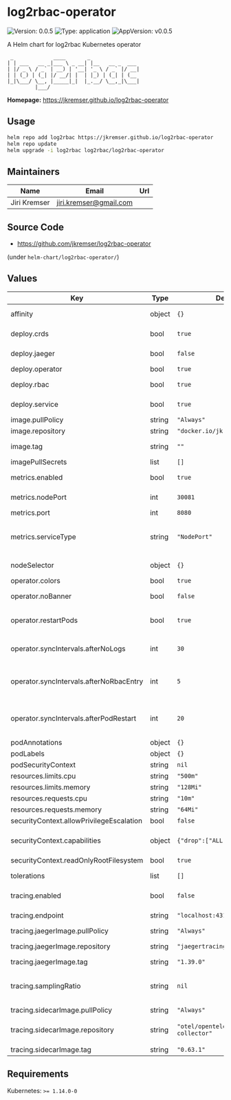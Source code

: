 # log2rbac-operator

![Version: 0.0.5](https://img.shields.io/badge/Version-0.0.5-informational?style=flat-square) ![Type: application](https://img.shields.io/badge/Type-application-informational?style=flat-square) ![AppVersion: v0.0.5](https://img.shields.io/badge/AppVersion-v0.0.5-informational?style=flat-square)

A Helm chart for log2rbac Kubernetes operator

```
 _             ____       _
| | ___   __ _|___ \ _ __| |__   __ _  ___
| |/ _ \ / _` | __) | '__| '_ \ / _` |/ __|
| | (_) | (_| |/ __/| |  | |_) | (_| | (__
|_|\___/ \__, |_____|_|  |_.__/ \__,_|\___|
         |___/
```

**Homepage:** <https://jkremser.github.io/log2rbac-operator>

## Usage

```bash
helm repo add log2rbac https://jkremser.github.io/log2rbac-operator
helm repo update
helm upgrade -i log2rbac log2rbac/log2rbac-operator
```

## Maintainers

| Name | Email | Url |
| ---- | ------ | --- |
| Jiri Kremser | <jiri.kremser@gmail.com> |  |

## Source Code

* <https://github.com/jkremser/log2rbac-operator>

(under `helm-chart/log2rbac-operator/`)

## Values

| Key | Type | Default | Description |
|-----|------|---------|-------------|
| affinity | object | `{}` | https://kubernetes.io/docs/concepts/scheduling-eviction/assign-pod-node/ |
| deploy.crds | bool | `true` | whether the custom resource definitions should be also deployed into the cluster |
| deploy.jaeger | bool | `false` | whether the jaeger should be deployed with the operator (use together with `tracing.enabled = true`) |
| deploy.operator | bool | `true` | whether the operator itself should be deployed (Deployment) |
| deploy.rbac | bool | `true` | whether the rbac resources should be also deployed (ServiceAccount, ClusterRole, ClusterRoleBinding) |
| deploy.service | bool | `true` | whether the service for metrics and open-telemetry should be deployed (Service) |
| image.pullPolicy | string | `"Always"` | translates to pod's `spec.imagePullPolicy` |
| image.repository | string | `"docker.io/jkremser/log2rbac"` | container image repo (can be prepended by image registry) |
| image.tag | string | `""` | Overrides the image tag whose default is the chart appVersion. |
| imagePullSecrets | list | `[]` |  |
| metrics.enabled | bool | `true` | should the metrics be enabled (additional arg for log2rbac binary) |
| metrics.nodePort | int | `30081` | Port on node that will be used for metrics. This make sense only for serviceType = NodePort, otherwise it's ignored |
| metrics.port | int | `8080` | on which port the metrics server should listen |
| metrics.serviceType | string | `"NodePort"` | typeof the service for metrics (ClusterIP, NodePort, LoadBalancer, ExternalName). Consult https://kubernetes.io/docs/concepts/services-networking/service/#publishing-services-service-types |
| nodeSelector | object | `{}` | https://kubernetes.io/docs/concepts/scheduling-eviction/assign-pod-node/ |
| operator.colors | bool | `true` | should the logs be colorcul (env var `COLORS`) |
| operator.noBanner | bool | `false` | should the ascii logo be printed in the logs (env var `NO_BANNER`) |
| operator.restartPods | bool | `true` | whether the operator should be restarting the pods after modifying the role (env var `SHOULD_RESTART_APP_PODS`) if not set defaults to `true` |
| operator.syncIntervals.afterNoLogs | int | `30` | if it was not possible to get the logs, how long to wait for the next check (env var `SYNC_INTERVAL_AFTER_NO_LOGS_SECONDS`) value represents the number of seconds |
| operator.syncIntervals.afterNoRbacEntry | int | `5` | if no rbac related entry was found in logs, how long to wait for the next check (env var `SYNC_INTERVAL_AFTER_NO_RBAC_ENTRY_MINUTES`) value represents the number of minutes |
| operator.syncIntervals.afterPodRestart | int | `20` | how long to wait after rbac entry was added and pod was restarted by the operator (env var `SYNC_INTERVAL_AFTER_POD_RESTART_SECONDS`) value represents the number of seconds |
| podAnnotations | object | `{}` | additional annotations that will be applied on operator's pod |
| podLabels | object | `{}` | additional labels that will be applied on operator's pod |
| podSecurityContext | string | `nil` |  |
| resources.limits.cpu | string | `"500m"` |  |
| resources.limits.memory | string | `"128Mi"` |  |
| resources.requests.cpu | string | `"10m"` |  |
| resources.requests.memory | string | `"64Mi"` |  |
| securityContext.allowPrivilegeEscalation | bool | `false` |  |
| securityContext.capabilities | object | `{"drop":["ALL"]}` | For more options consult https://kubernetes.io/docs/reference/generated/kubernetes-api/v1.24/#securitycontext-v1-core |
| securityContext.readOnlyRootFilesystem | bool | `true` |  |
| tolerations | list | `[]` | https://kubernetes.io/docs/concepts/scheduling-eviction/assign-pod-node/ |
| tracing.enabled | bool | `false` | if the application should be sending the traces to OTLP collector (env var `TRACING_ENABLED`) |
| tracing.endpoint | string | `"localhost:4318"` | `host:port` where the spans (traces) should be sent, sets the `OTEL_EXPORTER_OTLP_ENDPOINT` env var |
| tracing.jaegerImage.pullPolicy | string | `"Always"` |  |
| tracing.jaegerImage.repository | string | `"jaegertracing/all-in-one"` | if `deploy.jaeger==true` this image will be used in the deployment for Jaeger |
| tracing.jaegerImage.tag | string | `"1.39.0"` |  |
| tracing.samplingRatio | string | `nil` | float representing the ratio of how often the span should be kept/dropped (env var `TRACING_SAMPLING_RATIO`) if not specified, the AlwaysSample will be used which is the same as 1.0. `0.1` would mean that 10% of samples will be kept |
| tracing.sidecarImage.pullPolicy | string | `"Always"` |  |
| tracing.sidecarImage.repository | string | `"otel/opentelemetry-collector"` | OpenTelemetry collector into which the log2rbac operator sends the spans. It can be further configured to send its data to somewhere else using exporters (Jaeger for instance) |
| tracing.sidecarImage.tag | string | `"0.63.1"` |  |

## Requirements

Kubernetes: `>= 1.14.0-0`


